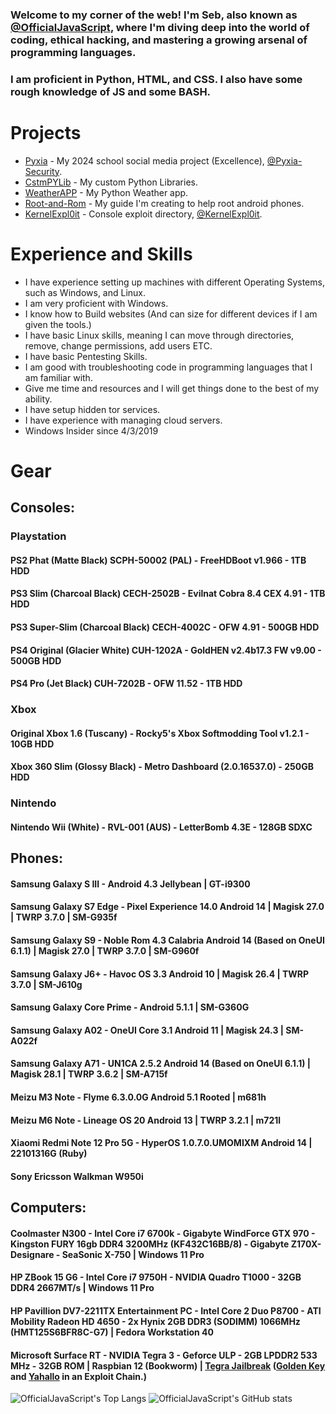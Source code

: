 ### Welcome to my corner of the web! I'm Seb, also known as [@OfficialJavaScript](https://github.com/OfficialJavaScript/), where I'm diving deep into the world of coding, ethical hacking, and mastering a growing arsenal of programming languages.

### I am proficient in Python, HTML, and CSS. I also have some rough knowledge of JS and some BASH.

# Projects

* [Pyxia](https://github.com/Pyxia-Security/Pyxia) - My 2024 school social media project (Excellence), [@Pyxia-Security](https://github.com/Pyxia-Security).
* [CstmPYLib](https://github.com/OfficialJavaScript/cstmpylib) - My custom Python Libraries.
* [WeatherAPP](https://github.com/OfficialJavaScript/weatherapp) - My Python Weather app.
* [Root-and-Rom](https://github.com/OfficialJavaScript/Root-and-Rom) - My guide I'm creating to help root android phones.
* [KernelExpl0it](https://kernelexpl0it.github.io/) - Console exploit directory, [@KernelExpl0it](https://github.com/KernelExpl0it).

# Experience and Skills

* I have experience setting up machines with different Operating Systems, such as Windows, and Linux.
* I am very proficient with Windows.
* I know how to Build websites (And can size for different devices if I am given the tools.)
* I have basic Linux skills, meaning I can move through directories, remove, change permissions, add users ETC.
* I have basic Pentesting Skills.
* I am good with troubleshooting code in programming languages that I am familiar with.
* Give me time and resources and I will get things done to the best of my ability.
* I have setup hidden tor services.
* I have experience with managing cloud servers.
* Windows Insider since 4/3/2019

# Gear

## Consoles:
### Playstation
#### PS2 Phat (Matte Black) SCPH-50002 (PAL) - FreeHDBoot v1.966 - 1TB HDD

#### PS3 Slim (Charcoal Black) CECH-2502B - Evilnat Cobra 8.4 CEX 4.91 - 1TB HDD
#### PS3 Super-Slim (Charcoal Black) CECH-4002C - OFW 4.91 - 500GB HDD

#### PS4 Original (Glacier White) CUH-1202A - GoldHEN v2.4b17.3 FW v9.00 - 500GB HDD
#### PS4 Pro (Jet Black) CUH-7202B - OFW 11.52 - 1TB HDD

### Xbox
#### Original Xbox 1.6 (Tuscany) - Rocky5's Xbox Softmodding Tool v1.2.1 - 10GB HDD
#### Xbox 360 Slim (Glossy Black) - Metro Dashboard (2.0.16537.0) - 250GB HDD

### Nintendo
#### Nintendo Wii (White) - RVL-001 (AUS) - LetterBomb 4.3E - 128GB SDXC

## Phones:
#### Samsung Galaxy S III - Android 4.3 Jellybean | GT-i9300
#### Samsung Galaxy S7 Edge - Pixel Experience 14.0 Android 14 | Magisk 27.0 | TWRP 3.7.0 | SM-G935f
#### Samsung Galaxy S9 - Noble Rom 4.3 Calabria Android 14 (Based on OneUI 6.1.1) | Magisk 27.0 | TWRP 3.7.0 | SM-G960f
#### Samsung Galaxy J6+ - Havoc OS 3.3 Android 10 | Magisk 26.4 | TWRP 3.7.0 | SM-J610g
#### Samsung Galaxy Core Prime - Android 5.1.1 | SM-G360G
#### Samsung Galaxy A02 - OneUI Core 3.1 Android 11 | Magisk 24.3 | SM-A022f
#### Samsung Galaxy A71 - UN1CA 2.5.2 Android 14 (Based on OneUI 6.1.1) | Magisk 28.1 | TWRP 3.6.2 | SM-A715f

#### Meizu M3 Note - Flyme 6.3.0.0G Android 5.1 Rooted | m681h
#### Meizu M6 Note - Lineage OS 20 Android 13 | TWRP 3.2.1 | m721l

#### Xiaomi Redmi Note 12 Pro 5G - HyperOS 1.0.7.0.UMOMIXM Android 14 | 22101316G (Ruby)

#### Sony Ericsson Walkman W950i

## Computers:
#### Coolmaster N300 - Intel Core i7 6700k - Gigabyte WindForce GTX 970 - Kingston FURY 16gb DDR4 3200MHz (KF432C16BB/8) - Gigabyte Z170X-Designare - SeaSonic X-750 | Windows 11 Pro

#### HP ZBook 15 G6 - Intel Core i7 9750H - NVIDIA Quadro T1000 - 32GB DDR4 2667MT/s | Windows 11 Pro

#### HP Pavillion DV7-2211TX Entertainment PC - Intel Core 2 Duo P8700 - ATI Mobility Radeon HD 4650 - 2x Hynix 2GB DDR3 (SODIMM) 1066MHz (HMT125S6BFR8C-G7) | Fedora Workstation 40

#### Microsoft Surface RT - NVIDIA Tegra 3 - Geforce ULP - 2GB LPDDR2 533 MHz - 32GB ROM | Raspbian 12 (Bookworm) | [Tegra Jailbreak](https://windows-rt-devices.gitbook.io/windows/tools/tegra-jailbreak-usb) ([Golden Key](https://github.com/lgibson02/GoldenKeysUSB) and [Yahallo](https://github.com/NekomimiRouter/yahallo) in an Exploit Chain.)


<!---
OfficialJavaScript/OfficialJavaScript is a ✨ special ✨ repository because its `README.md` (this file) appears on your GitHub profile.
You can click the Preview link to take a look at your changes.
--->

![OfficialJavaScript's Top Langs](https://github-readme-stats.vercel.app/api/top-langs/?username=OfficialJavaScript&size_weight=0.5&count_weight=0.5\&title_color=fff\&icon_color=79ff97\&text_color=9f9f9f\&bg_color=151515)
![OfficialJavaScript's GitHub stats](https://github-readme-stats.vercel.app/api/?username=OfficialJavaScript\&show_icons=true\&title_color=fff\&icon_color=79ff97\&text_color=9f9f9f\&bg_color=151515)
